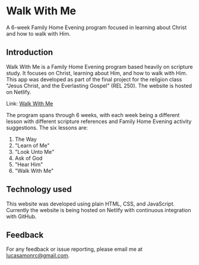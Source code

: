 # Walk With Me
A 6-week Family Home Evening program focused in learning about Christ and how to walk with Him.

## Introduction
Walk With Me is a Family Home Evening program based heavily on scripture study. It focuses on Christ, learning about Him, and how to walk with Him. This app was developed as part of the final project for the religion class "Jesus Christ, and the Everlasting Gospel" (REL 250). The website is hosted on Netlify.

Link: [Walk With Me](https://https://walkwithme.netlify.app)

The program spans through 6 weeks, with each week being a different lesson with different scripture references and Family Home Evening activity suggestions. The six lessons are:
  1. The Way
  2. "Learn of Me"
  3. "Look Unto Me"
  4. Ask of God
  5. "Hear Him"
  6. "Walk With Me"

## Technology used

This website was developed using plain HTML, CSS, and JavaScript. Currently the website is being hosted on Netlify with continuous integration with GitHub.

## Feedback

For any feedback or issue reporting, please email me at [lucasamonrc@gmail.com](mailto:lucasamonrc@gmail.com).
